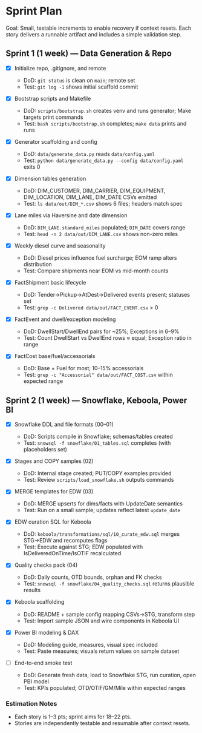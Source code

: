 # Sprint Plan

Goal: Small, testable increments to enable recovery if context resets. Each story delivers a runnable artifact and includes a simple validation step.

## Sprint 1 (1 week) — Data Generation & Repo

- [x] Initialize repo, .gitignore, and remote
  - DoD: `git status` is clean on `main`; remote set
  - Test: `git log -1` shows initial scaffold commit

- [x] Bootstrap scripts and Makefile
  - DoD: `scripts/bootstrap.sh` creates venv and runs generator; Make targets print commands
  - Test: `bash scripts/bootstrap.sh` completes; `make data` prints and runs

- [x] Generator scaffolding and config
  - DoD: `data/generate_data.py` reads `data/config.yaml`
  - Test: `python data/generate_data.py --config data/config.yaml` exits 0

- [x] Dimension tables generation
  - DoD: DIM_CUSTOMER, DIM_CARRIER, DIM_EQUIPMENT, DIM_LOCATION, DIM_LANE, DIM_DATE CSVs emitted
  - Test: `ls data/out/DIM_*.csv` shows 6 files; headers match spec

- [x] Lane miles via Haversine and date dimension
  - DoD: `DIM_LANE.standard_miles` populated; `DIM_DATE` covers range
  - Test: `head -n 2 data/out/DIM_LANE.csv` shows non-zero miles

- [x] Weekly diesel curve and seasonality
  - DoD: Diesel prices influence fuel surcharge; EOM ramp alters distribution
  - Test: Compare shipments near EOM vs mid-month counts

- [x] FactShipment basic lifecycle
  - DoD: Tender→Pickup→AtDest→Delivered events present; statuses set
  - Test: `grep -c Delivered data/out/FACT_EVENT.csv` > 0

- [x] FactEvent and dwell/exception modeling
  - DoD: DwellStart/DwellEnd pairs for ~25%; Exceptions in 6–9%
  - Test: Count DwellStart vs DwellEnd rows ≈ equal; Exception ratio in range

- [x] FactCost base/fuel/accessorials
  - DoD: Base + Fuel for most; 10–15% accessorials
  - Test: `grep -c "Accessorial" data/out/FACT_COST.csv` within expected range

## Sprint 2 (1 week) — Snowflake, Keboola, Power BI

- [x] Snowflake DDL and file formats (00–01)
  - DoD: Scripts compile in Snowflake; schemas/tables created
  - Test: `snowsql -f snowflake/01_tables.sql` completes (with placeholders set)

- [x] Stages and COPY samples (02)
  - DoD: Internal stage created; PUT/COPY examples provided
  - Test: Review `scripts/load_snowflake.sh` outputs commands

- [x] MERGE templates for EDW (03)
  - DoD: MERGE upserts for dims/facts with UpdateDate semantics
  - Test: Run on a small sample; updates reflect latest `update_date`

- [x] EDW curation SQL for Keboola
  - DoD: `keboola/transformations/sql/10_curate_edw.sql` merges STG→EDW and recomputes flags
  - Test: Execute against STG; EDW populated with IsDeliveredOnTime/IsOTIF recalculated

- [x] Quality checks pack (04)
  - DoD: Daily counts, OTD bounds, orphan and FK checks
  - Test: `snowsql -f snowflake/04_quality_checks.sql` returns plausible results

- [x] Keboola scaffolding
  - DoD: README + sample config mapping CSVs→STG, transform step
  - Test: Import sample JSON and wire components in Keboola UI

- [x] Power BI modeling & DAX
  - DoD: Modeling guide, measures, visual spec included
  - Test: Paste measures; visuals return values on sample dataset

- [ ] End-to-end smoke test
  - DoD: Generate fresh data, load to Snowflake STG, run curation, open PBI model
  - Test: KPIs populated; OTD/OTIF/GM/Mile within expected ranges

### Estimation Notes
- Each story is 1–3 pts; sprint aims for 18–22 pts.
- Stories are independently testable and resumable after context resets.
